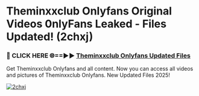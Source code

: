 # Theminxxclub Onlyfans Original Videos 0nlyFans Leaked - Files Updated! (2chxj)

<h3>🔴 CLICK HERE 🌐==►► <a href="https://tinyurl.com/ms9xzufz" rel="nofollow">Theminxxclub Onlyfans Updated Files</a></h3>

Get Theminxxclub Onlyfans and all content. Now you can access all videos and pictures of Theminxxclub Onlyfans. New Updated Files 2025!

[![2chxj](https://i.imgur.com/ppqm5kG.gif)](https://tinyurl.com/ms9xzufz)
